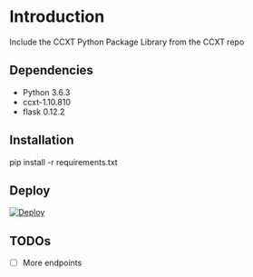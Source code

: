 # Introduction
Include the CCXT Python Package Library from the CCXT repo
## Dependencies

- Python 3.6.3
- ccxt-1.10.810
- flask 0.12.2

## Installation

pip install -r requirements.txt

## Deploy

[![Deploy](https://www.herokucdn.com/deploy/button.svg)](https://heroku.com/deploy)

## TODOs

- [ ] More endpoints

